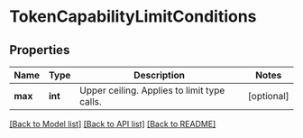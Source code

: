 # TokenCapabilityLimitConditions

## Properties
Name | Type | Description | Notes
------------ | ------------- | ------------- | -------------
**max** | **int** | Upper ceiling. Applies to limit type calls. | [optional] 

[[Back to Model list]](../README.md#documentation-for-models) [[Back to API list]](../README.md#documentation-for-api-endpoints) [[Back to README]](../README.md)


